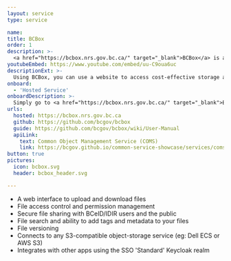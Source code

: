 ```yaml
---
layout: service
type: service

name:
title: BCBox
order: 1
description: >-
  <a href="https://bcbox.nrs.gov.bc.ca/" target="_blank">BCBox</a> is a website that uses the <a href="https://bcgov.github.io/common-service-showcase/services/coms.html" target="_blank">Common Object Management Service</a> and your S3 Bucket so <a href="https://www2.gov.bc.ca/gov/content/governments/services-for-government/information-management-technology/id-services/idir" target="_blank">IDIR</a> and <a href="https://www.bceid.ca/" target="_blank">BCeID</a> users can upload and share files with each other or the public.
youtubeEmbed: https://www.youtube.com/embed/uu-C9oua6uc
descriptionExt: >-
  Using BCBox, you can use a website to access cost-effective storage and easily share files with coworkers, partners, or the public. All you need is an S3 bucket to get started.
onboard:
  - 'Hosted Service'
onboardDescription: >-
  Simply go to <a href="https://bcbox.nrs.gov.bc.ca/" target="_blank">BCBox</a> to get started. <br><br>We also offer <a href="https://bcgov.github.io/common-service-showcase/services/coms.html" target="_blank">Common Object Management Service (COMS)</a> as a shared hosted service or application you can customize and deploy in your own infrastructure.
urls:
  hosted: https://bcbox.nrs.gov.bc.ca
  github: https://github.com/bcgov/bcbox
  guide: https://github.com/bcgov/bcbox/wiki/User-Manual
  apiLink:
    text: Common Object Management Service (COMS)
    link: https://bcgov.github.io/common-service-showcase/services/coms.html
button: true
pictures:
  icon: bcbox.svg
  header: bcbox_header.svg

---
```

- A web interface to upload and download files
- File access control and permission management
- Secure file sharing with BCeID/IDIR users and the public
- File search and ability to add tags and metadata to your files
- File versioning
- Connects to any S3-compatible object-storage service (eg: Dell ECS or AWS S3)
- Integrates with other apps using the SSO 'Standard' Keycloak realm
